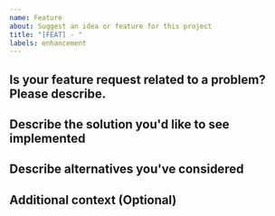 ```yaml
---
name: Feature
about: Suggest an idea or feature for this project
title: "[FEAT] - "
labels: enhancement
---
```


## Is your feature request related to a problem? Please describe.
<!-- Enter a clear and concise description of what the problem is -->

## Describe the solution you'd like to see implemented
<!-- Enter a clear and concise description of the solution you'd like to see implemented -->

## Describe alternatives you've considered
<!-- Enter a clear and concise description of any alternative solutions or features you've considered -->

## Additional context (Optional)
<!-- Enter any other context or screenshots about the feature request here. -->
